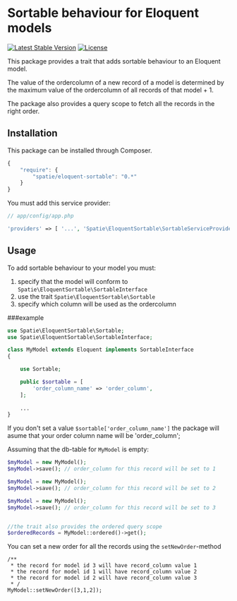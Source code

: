 Sortable behaviour for Eloquent models
=================

[![Latest Stable Version](https://poser.pugx.org/spatie/eloquent-sortable/version.png)](https://packagist.org/packages/spatie/eloquent-sortable)
[![License](https://poser.pugx.org/spatie/eloquent-sortable/license.png)](https://packagist.org/packages/spatie/eloquent-sortable)

This package provides a trait that adds sortable behaviour to an Eloquent model.

The value of the ordercolumn of a new record of a model is determined by the maximum value of the ordercolumn of all records of that model + 1.

The package also provides a query scope to fetch all the records in the right order.

## Installation

This package can be installed through Composer.

```js
{
    "require": {
		"spatie/eloquent-sortable": "0.*"
	}
}
```

You must add this service provider:
```php
// app/config/app.php

'providers' => [ '...', 'Spatie\EloquentSortable\SortableServiceProvider' ];
```

## Usage

To add sortable behaviour to your model you must:<br />
1. specify that the model will conform to ```Spatie\EloquentSortable\SortableInterface```<br />
2. use the trait ```Spatie\EloquentSortable\Sortable```<br />
3. specify which column will be used as the ordercolumn<br />

###example
```php
use Spatie\EloquentSortable\Sortable;
use Spatie\EloquentSortable\SortableInterface;

class MyModel extends Eloquent implements SortableInterface
{

    use Sortable;

    public $sortable = [
        'order_column_name' => 'order_column',
    ];
    
    ...
}
```
If you don't set a value ```$sortable['order_column_name']``` the package will asume that your order column name will be 'order_column'; 


Assuming that the db-table for ```MyModel``` is empty:
```php
$myModel = new MyModel();
$myModel->save(); // order_column for this record will be set to 1

$myModel = new MyModel();
$myModel->save(); // order_column for this record will be set to 2

$myModel = new MyModel();
$myModel->save(); // order_column for this record will be set to 3


//the trait also provides the ordered query scope
$orderedRecords = MyModel::ordered()->get(); 
```
You can set a new order for all the records using the ```setNewOrder```-method
```
/**
 * the record for model id 3 will have record_column value 1
 * the record for model id 1 will have record_column value 2
 * the record for model id 2 will have record_column value 3
 * /
MyModel::setNewOrder([3,1,2]);
```